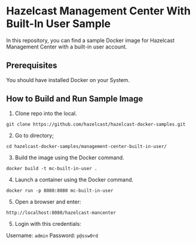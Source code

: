 # Hazelcast Management Center With Built-In User Sample

In this repository, you can find a sample Docker image for Hazelcast Management Center with a built-in user account.

## Prerequisites

You should have installed Docker on your System.

## How to Build and Run Sample Image

1. Clone repo into the local.
 
 `git clone https://github.com/hazelcast/hazelcast-docker-samples.git`

2. Go to directory;

`cd hazelcast-docker-samples/management-center-built-in-user/`

3. Build the image using the Docker command.

`docker build -t mc-built-in-user .`

4. Launch a container using the Docker command.

`docker run -p 8080:8080 mc-built-in-user`

5. Open a browser and enter:

`http://localhost:8080/hazelcast-mancenter`

5. Login with this credentials:

Username: `admin` Password: `p@ssw0rd`
